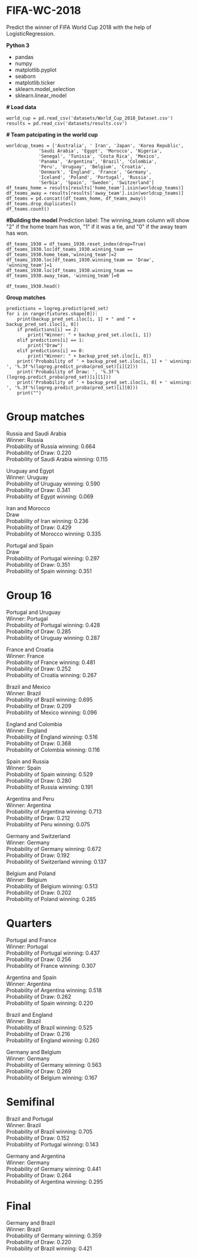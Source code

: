 ﻿# FIFA-WC-2018
Predict the winner of FIFA World Cup 2018 with the help of LogisticRegression.

**Python 3**
 - pandas
 - numpy
 - matplotlib.pyplot
 - seaborn  
 - matplotlib.ticker 
 - sklearn.model_selection
 - sklearn.linear_model

**# Load data** 

    world_cup = pd.read_csv('datasets/World_Cup_2018_Dataset.csv')
    results = pd.read_csv('datasets/results.csv')

**# Team patcipating in the world cup**

    worldcup_teams = ['Australia', ' Iran', 'Japan', 'Korea Republic', 
                'Saudi Arabia', 'Egypt', 'Morocco', 'Nigeria', 
                'Senegal', 'Tunisia', 'Costa Rica', 'Mexico', 
                'Panama', 'Argentina', 'Brazil', 'Colombia', 
                'Peru', 'Uruguay', 'Belgium', 'Croatia', 
                'Denmark', 'England', 'France', 'Germany', 
                'Iceland', 'Poland', 'Portugal', 'Russia', 
                'Serbia', 'Spain', 'Sweden', 'Switzerland']
    df_teams_home = results[results['home_team'].isin(worldcup_teams)]
    df_teams_away = results[results['away_team'].isin(worldcup_teams)]
    df_teams = pd.concat((df_teams_home, df_teams_away))
    df_teams.drop_duplicates()
    df_teams.count()

**#Building the model**
Prediction label: The winning_team column will show "2" if the home team has won, "1" if it was a tie, and "0" if the away team has won.

    df_teams_1930 = df_teams_1930.reset_index(drop=True)
    df_teams_1930.loc[df_teams_1930.winning_team == df_teams_1930.home_team,'winning_team']=2
    df_teams_1930.loc[df_teams_1930.winning_team == 'Draw', 'winning_team']=1
    df_teams_1930.loc[df_teams_1930.winning_team == df_teams_1930.away_team, 'winning_team']=0
    
    df_teams_1930.head()


**Group matches** 

    predictions = logreg.predict(pred_set)
    for i in range(fixtures.shape[0]):
        print(backup_pred_set.iloc[i, 1] + " and " + backup_pred_set.iloc[i, 0])
        if predictions[i] == 2:
            print("Winner: " + backup_pred_set.iloc[i, 1])
        elif predictions[i] == 1:
            print("Draw")
        elif predictions[i] == 0:
            print("Winner: " + backup_pred_set.iloc[i, 0])
        print('Probability of ' + backup_pred_set.iloc[i, 1] + ' winning: ', '%.3f'%(logreg.predict_proba(pred_set)[i][2]))
        print('Probability of Draw: ', '%.3f'%(logreg.predict_proba(pred_set)[i][1]))
        print('Probability of ' + backup_pred_set.iloc[i, 0] + ' winning: ', '%.3f'%(logreg.predict_proba(pred_set)[i][0]))
        print("")

<h1><a id="Group_matches_4"></a>Group matches</h1>
<p>Russia and Saudi Arabia<br>
Winner: Russia<br>
Probability of Russia winning:  0.664<br>
Probability of Draw:  0.220<br>
Probability of Saudi Arabia winning:  0.115</p>
<p>Uruguay and Egypt<br>
Winner: Uruguay<br>
Probability of Uruguay winning:  0.590<br>
Probability of Draw:  0.341<br>
Probability of Egypt winning:  0.069</p>
<p>Iran and Morocco<br>
Draw<br>
Probability of Iran winning:  0.236<br>
Probability of Draw:  0.429<br>
Probability of Morocco winning:  0.335</p>
<p>Portugal and Spain<br>
Draw<br>
Probability of Portugal winning:  0.297<br>
Probability of Draw:  0.351<br>
Probability of Spain winning:  0.351</p>
<h1><a id="Group_16_29"></a>Group 16</h1>
<p>Portugal and Uruguay<br>
Winner: Portugal<br>
Probability of Portugal winning:  0.428<br>
Probability of Draw:  0.285<br>
Probability of Uruguay winning:  0.287</p>
<p>France and Croatia<br>
Winner: France<br>
Probability of France winning:  0.481<br>
Probability of Draw:  0.252<br>
Probability of Croatia winning:  0.267</p>
<p>Brazil and Mexico<br>
Winner: Brazil<br>
Probability of Brazil winning:  0.695<br>
Probability of Draw:  0.209<br>
Probability of Mexico winning:  0.096</p>
<p>England and Colombia<br>
Winner: England<br>
Probability of England winning:  0.516<br>
Probability of Draw:  0.368<br>
Probability of Colombia winning:  0.116</p>
<p>Spain and Russia<br>
Winner: Spain<br>
Probability of Spain winning:  0.529<br>
Probability of Draw:  0.280<br>
Probability of Russia winning:  0.191</p>
<p>Argentina and Peru<br>
Winner: Argentina<br>
Probability of Argentina winning:  0.713<br>
Probability of Draw:  0.212<br>
Probability of Peru winning:  0.075</p>
<p>Germany and Switzerland<br>
Winner: Germany<br>
Probability of Germany winning:  0.672<br>
Probability of Draw:  0.192<br>
Probability of Switzerland winning:  0.137</p>
<p>Belgium and Poland<br>
Winner: Belgium<br>
Probability of Belgium winning:  0.513<br>
Probability of Draw:  0.202<br>
Probability of Poland winning:  0.285</p>
<h1><a id="Quarters_78"></a>Quarters</h1>
<p>Portugal and France<br>
Winner: Portugal<br>
Probability of Portugal winning:  0.437<br>
Probability of Draw:  0.256<br>
Probability of France winning:  0.307</p>
<p>Argentina and Spain<br>
Winner: Argentina<br>
Probability of Argentina winning:  0.518<br>
Probability of Draw:  0.262<br>
Probability of Spain winning:  0.220</p>
<p>Brazil and England<br>
Winner: Brazil<br>
Probability of Brazil winning:  0.525<br>
Probability of Draw:  0.216<br>
Probability of England winning:  0.260</p>
<p>Germany and Belgium<br>
Winner: Germany<br>
Probability of Germany winning:  0.563<br>
Probability of Draw:  0.269<br>
Probability of Belgium winning:  0.167</p>
<h1><a id="Semifinal_103"></a>Semifinal</h1>
<p>Brazil and Portugal<br>
Winner: Brazil<br>
Probability of Brazil winning:  0.705<br>
Probability of Draw:  0.152<br>
Probability of Portugal winning:  0.143</p>
<p>Germany and Argentina<br>
Winner: Germany<br>
Probability of Germany winning:  0.441<br>
Probability of Draw:  0.264<br>
Probability of Argentina winning:  0.295</p>
<h1><a id="Final_116"></a>Final</h1>
<p>Germany and Brazil<br>
Winner: Brazil<br>
Probability of Germany winning:  0.359<br>
Probability of Draw:  0.220<br>
Probability of Brazil winning:  0.421</p>
